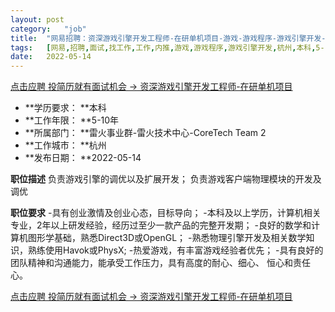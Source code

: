 ```yaml
---
layout:	post
category:	"job"
title:	"网易招聘：资深游戏引擎开发工程师-在研单机项目-游戏-游戏程序-游戏引擎开发-杭州本科5-10年"
tags:	[网易,招聘,面试,找工作,工作,内推,游戏,游戏程序,游戏引擎开发,杭州,本科,5-10年]
date:	2022-05-14
---
```


[点击应聘 投简历就有面试机会 -> 资深游戏引擎开发工程师-在研单机项目](http://mobile.bole.netease.com/bole/boleDetail?id=15936&employeeId=346f03c3cda5f04c&key=all)



- **学历要求： **本科
- **工作年限： **5-10年
- **所属部门： **雷火事业群-雷火技术中心-CoreTech Team 2
- **工作城市： **杭州
- **发布日期： **2022-05-14



**职位描述**
负责游戏引擎的调优以及扩展开发；
负责游戏客户端物理模块的开发及调优



**职位要求**
-具有创业激情及创业心态，目标导向；
-本科及以上学历，计算机相关专业，2年以上研发经验，经历过至少一款产品的完整开发期； 
-良好的数学和计算机图形学基础，熟悉Direct3D或OpenGL； 
-熟悉物理引擎开发及相关数学知识，熟练使用Havok或PhysX;
-热爱游戏，有丰富游戏经验者优先； 
-具有良好的团队精神和沟通能力，能承受工作压力，具有高度的耐心、细心、 恒心和责任心。



[点击应聘 投简历就有面试机会 -> 资深游戏引擎开发工程师-在研单机项目](http://mobile.bole.netease.com/bole/boleDetail?id=15936&employeeId=346f03c3cda5f04c&key=all)